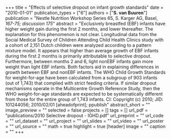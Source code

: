 +++
title = "Effects of selective dropout on infant growth standards"
date = "2010-01-01"
publication_types = ["6"]
authors = ["**S. van Buuren**"]
publication = "Nestle Nutrition Workshop Series 65, S. Karger AG, Basel, _167-75; discussion 175_"
abstract = "Exclusively breastfed (EBF) infants have higher weight gain during the first 2 months, and lower thereafter. The explanation for this phenomenon is not clear. Longitudinal data from the Social Medical Survey of Children Attending Child Health Clinics study with a cohort of 2,151 Dutch children were analyzed according to a pattern mixture model. It appears that higher than average growth of EBF infants during the first 2 months is primarily attributable to selective dropout. Furthermore, between months 2 and 6, light nonEBF infants gain more weight than light EBF infants. Both factors aid in explaining differences in growth between EBF and nonEBF infants. The WHO Child Growth Standards for weight-for-age have been calculated from a subgroup of 903 infants (out of 1,743) that complied with strict feeding criteria. If similar dropout mechanisms operate in the Multicentre Growth Reference Study, then the WHO weight-for-age standards are expected to be systematically different from those for the entire group of 1,743 infants. CI: Copyright (c) 2010; JID: 101244056; 2010/02/01 [aheadofprint]; ppublish"
abstract_short = ""
image_preview = ""
selected = false
projects = []
tags = []
url_pdf = "publications/2010 Selective dropout - IGHD.pdf"
url_preprint = ""
url_code = ""
url_dataset = ""
url_project = ""
url_slides = ""
url_video = ""
url_poster = ""
url_source = ""
math = true
highlight = true
[header]
image = ""
caption = ""
+++
